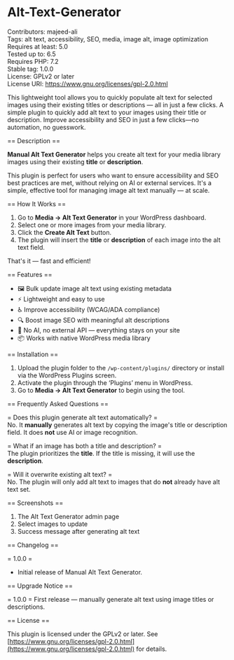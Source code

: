 # Alt-Text-Generator

Contributors: majeed-ali  
Tags: alt text, accessibility, SEO, media, image alt, image optimization  
Requires at least: 5.0  
Tested up to: 6.5  
Requires PHP: 7.2  
Stable tag: 1.0.0  
License: GPLv2 or later  
License URI: https://www.gnu.org/licenses/gpl-2.0.html  

This lightweight tool allows you to quickly populate alt text for selected images using their existing titles or descriptions — all in just a few clicks.
A simple plugin to quickly add alt text to your images using their title or description. Improve accessibility and SEO in just a few clicks—no automation, no guesswork.

== Description ==

**Manual Alt Text Generator** helps you create alt text for your media library images using their existing **title** or **description**.

This plugin is perfect for users who want to ensure accessibility and SEO best practices are met, without relying on AI or external services. It's a simple, effective tool for managing image alt text manually — at scale.

== How It Works ==

1. Go to **Media → Alt Text Generator** in your WordPress dashboard.  
2. Select one or more images from your media library.  
3. Click the **Create Alt Text** button.  
4. The plugin will insert the **title** or **description** of each image into the alt text field.

That's it — fast and efficient!

== Features ==

- 🖼 Bulk update image alt text using existing metadata
- ⚡ Lightweight and easy to use
- ♿ Improve accessibility (WCAG/ADA compliance)
- 🔍 Boost image SEO with meaningful alt descriptions
- 🔧 No AI, no external API — everything stays on your site
- 📦 Works with native WordPress media library

== Installation ==

1. Upload the plugin folder to the `/wp-content/plugins/` directory or install via the WordPress Plugins screen.
2. Activate the plugin through the ‘Plugins’ menu in WordPress.
3. Go to **Media → Alt Text Generator** to begin using the tool.

== Frequently Asked Questions ==

= Does this plugin generate alt text automatically? =  
No. It **manually** generates alt text by copying the image's title or description field. It does **not** use AI or image recognition.

= What if an image has both a title and description? =  
The plugin prioritizes the **title**. If the title is missing, it will use the **description**.

= Will it overwrite existing alt text? =  
No. The plugin will only add alt text to images that do **not** already have alt text set.

== Screenshots ==

1. The Alt Text Generator admin page
2. Select images to update
3. Success message after generating alt text

== Changelog ==

= 1.0.0 =
* Initial release of Manual Alt Text Generator.

== Upgrade Notice ==

= 1.0.0 =
First release — manually generate alt text using image titles or descriptions.

== License ==

This plugin is licensed under the GPLv2 or later. See [https://www.gnu.org/licenses/gpl-2.0.html](https://www.gnu.org/licenses/gpl-2.0.html) for details.

